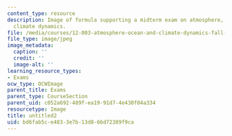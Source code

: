 ```yaml
---
content_type: resource
description: Image of formula supporting a midterm exam on atmosphere, ocean, and
  climate dynamics.
file: /media/courses/12-003-atmosphere-ocean-and-climate-dynamics-fall-2008/bd6fab5ce4833e7b13d866d72389f9ca_untitled2.jpg
file_type: image/jpeg
image_metadata:
  caption: ''
  credit: ''
  image-alt: ''
learning_resource_types:
- Exams
ocw_type: OCWImage
parent_title: Exams
parent_type: CourseSection
parent_uid: c052a692-489f-ea19-91d7-4e430f04a334
resourcetype: Image
title: untitled2
uid: bd6fab5c-e483-3e7b-13d8-66d72389f9ca
---
```

